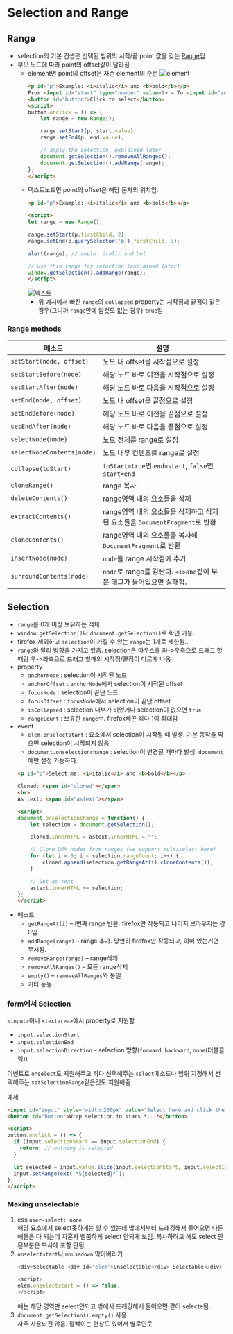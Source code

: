 # Selection and Range

## Range
- selection의 기본 컨셉은 선택된 범위의 시작/끝 point 값을 갖는 [Range](https://dom.spec.whatwg.org/#ranges)임. 
- 부모 노드에 따라 point의 offset값이 달라짐
    - element면 point의 offset은 자손 element의 순번
        ![element](https://ko.javascript.info/article/selection-range/range-example-p-0-1.svg)
        ```html
        <p id="p">Example: <i>italic</i> and <b>bold</b></p>
        From <input id="start" type="number" value=1> – To <input id="end" type="number" value=4>
        <button id="button">Click to select</button>
        <script>
        button.onclick = () => {
            let range = new Range();

            range.setStart(p, start.value);
            range.setEnd(p, end.value);

            // apply the selection, explained later
            document.getSelection().removeAllRanges();
            document.getSelection().addRange(range);
        };
        </script>
        ```
    - 텍스트노드면 point의 offset은 해당 문자의 위치임.
        ```html
        <p id="p">Example: <i>italic</i> and <b>bold</b></p>

        <script>
        let range = new Range();

        range.setStart(p.firstChild, 2);
        range.setEnd(p.querySelector('b').firstChild, 3);

        alert(range); // ample: italic and bol

        // use this range for selection (explained later)
        window.getSelection().addRange(range);
        </script>
        ```
        ![텍스트](https://ko.javascript.info/article/selection-range/range-example-p-2-b-3-range.svg)
        - 위 예시에서 빠진 `range`의 `collapsed` property는 시작점과 끝점이 같은 경우(그니까 `range`안에 암것도 없는 경우) `true`임
### Range methods
| 메소드 | 설명 |
| --- | --- |
|`setStart(node, offset)` | 노드 내 offset을 시작점으로 설정 |
|`setStartBefore(node)`| 해당 노드 바로 이전을 시작점으로 설정 |
|`setStartAfter(node)` | 해당 노드 바로 다음을 시작점으로 설정 |
| `setEnd(node, offset)` | 노드 내 offset을 끝점으로 설정 |
| `setEndBefore(node)` | 해당 노드 바로 이전을 끝점으로 설정 |
| `setEndAfter(node)` | 해당 노드 바로 다음을 끝점으로 설정 |
| `selectNode(node)` | 노드 전체를 range로 설정 |
| `selectNodeContents(node)` | 노드 내부 컨텐츠를 range로 설정 |
| `collapse(toStart)` | `toStart=true`면 `end=start`, `false`면 `start=end` |
| `cloneRange()` | range 복사 |
| `deleteContents()` | range영역 내의 요소들을 삭제 |
| `extractContents()` | range영역 내의 요소들을 삭제하고 삭제된 요소들을 `DocumentFragment`로 반환 |
| `cloneContents()` | range영역 내의 요소들을 복사해 `DocumentFragment`로 반환 |
| `insertNode(node)` | `node`를 range 시작점에 추가 |
| `surroundContents(node)` | `node`로 range를 감싼다. `<i>abc`같이 부분 태그가 들어있으면 실패함. |

## Selection
- `range`를 0개 이상 보유하는 객체. 
- `window.getSelection()`나 `document.getSelection()`로 확인 가능.
- firefox 제외하고 `selection`이 가질 수 있는 `range`는 1개로 제한됨..
- `range`와 달리 방향을 가지고 있음. selection은 마우스를 좌->우측으로 드래그 할 때랑 우->좌측으로 드래그 할때의 시작점/끝점이 다르게 나옴
- property
    - `anchorNode` : selection이 시작된 노드
    - `anchorOffset` : `anchorNode`에서 selection이 시작된 offset
    - `focusNode` : selection이 끝난 노드
    - `focusOffset` : `focusNode`에서 selection이 끝난 offset
    - `isCollapsed` : selection 내부가 비었거나 selection이 없으면 `true`
    - `rangeCount` : 보유한 `range`수. firefox빼곤 죄다 1이 최대임
- event
    - `elem.onselectstart` : 요소에서 selection이 시작될 때 발생. 기본 동작을 막으면 selection이 시작되지 않음
    - `document.onselectionchange` : selection이 변경될 때마다 발생. `document`에만 설정 가능하다.
    ```html
    <p id="p">Select me: <i>italic</i> and <b>bold</b></p>

    Cloned: <span id="cloned"></span>
    <br>
    As text: <span id="astext"></span>

    <script>
    document.onselectionchange = function() {
        let selection = document.getSelection();

        cloned.innerHTML = astext.innerHTML = "";

        // Clone DOM nodes from ranges (we support multiselect here)
        for (let i = 0; i < selection.rangeCount; i++) {
            cloned.append(selection.getRangeAt(i).cloneContents());
        }

        // Get as text
        astext.innerHTML += selection;
    };
    </script>
    ```
- 메소드
    - `getRangeAt(i)` – i번째 range 반환. firefox만 작동되고 나머지 브라우저는 걍 0임.
    - `addRange(range)` – range 추가. 당연히 firefox만 작동되고, 이미 있는거면 무시됨.
    - `removeRange(range)` – range삭제
    - `removeAllRanges()` – 모든 range삭제
    - `empty()` – `removeAllRanges`와 동일
    - 기타 등등..

### form에서 Selection
`<input>`이나 `<textarea>`에서 property로 지원함
- `input.selectionStart`
- `input.selectionEnd`
- `input.selectionDirection` – selection 방향(`forward`, `backward`, `none`(더블클릭))

이벤트로 `onselect`도 지원해주고 죄다 선택해주는 `select`메소드나 범위 지정해서 선택해주는 `setSelectionRange`같은것도 지원해줌

예제
```html
<input id="input" style="width:200px" value="Select here and click the button">
<button id="button">Wrap selection in stars *...*</button>

<script>
button.onclick = () => {
  if (input.selectionStart == input.selectionEnd) {
    return; // nothing is selected
  }

  let selected = input.value.slice(input.selectionStart, input.selectionEnd);
  input.setRangeText(`*${selected}*`);
};
</script>
```

### Making unselectable
1. css `user-select: none`<br>
해당 요소에서 select못하게는 할 수 있는데 밖에서부터 드래깅해서 들어오면 다른 애들은 다 되는데 지혼자 뻘쭘하게 select 안되게 보임. 복사하려고 해도 select 안된부분은 복사에 포함 안됨
2. `onselectstart`나 `mousedown` 막아버리기
    ```js
    <div>Selectable <div id="elem">Unselectable</div> Selectable</div>

    <script>
    elem.onselectstart = () => false;
    </script>
    ```
    얘는 해당 영역만 select안되고 밖에서 드래깅해서 들어오면 같이 selecte됨.
3. `document.getSelection().empty()` 사용<br>
자주 사용되진 않음. 깜빡이는 현상도 있어서 별로인듯